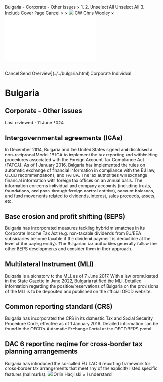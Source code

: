 Bulgaria - Corporate - Other issues
×
1.
2.
Unselect All
Unselect All
3.
Include Cover Page
Cancel
×
×
![](../../-/media/world-wide-tax-summaries/attachments/global---chris-wooley.ashx%3Frev=ac5e5f3223b34096b1afc2a6009c7320&revision=ac5e5f32-23b3-4096-b1af-c2a6009c7320&hash=859B7ADC84DC2CBEC9760E9E6EE7DE6D0A8BFCDF)
CW
Chris Wooley
×
![](other-issues.html)
######
Cancel
Send
Overview](../../bulgaria.html)
Corporate
Individual
# Bulgaria
## Corporate - Other issues
Last reviewed - 11 June 2024
## Intergovernmental agreements (IGAs)
In December 2014, Bulgaria and the United States signed and disclosed a non-reciprocal Model 1B IGA to implement the tax reporting and withholding procedures associated with the Foreign Account Tax Compliance Act (FATCA).
As of 1 January 2016, Bulgaria has implemented the rules on automatic exchange of financial information in compliance with the EU law, OECD recommendations, and FATCA. The tax authorities will exchange financial information with foreign tax offices on an annual basis.
The information concerns individual and company accounts (including trusts, foundations, and pass-through foreign control entities), account balances, and fund movements related to dividends, interest, sales proceeds, assets, etc.
## Base erosion and profit shifting (BEPS)
Bulgaria has incorporated measures tackling hybrid mismatches in its Corporate Income Tax Act (e.g. non-taxable dividends from EU/EEA subsidiaries become taxable if the dividend payment is deductible at the level of the paying entity).
The Bulgarian tax authorities generally follow the other BEPS developments and consider them in their approach.
## Multilateral Instrument (MLI)
Bulgaria is a signatory to the MLI, as of 7 June 2017.
With a law promulgated in the State Gazette in June 2022, Bulgaria ratified the MLI. Detailed information regarding the position/reservations of Bulgaria on the provisions of the MLI is to be deposited and published on the official OECD website.
## Common reporting standard (CRS)
Bulgaria has incorporated the CRS in its domestic Tax and Social Security Procedure Code, effective as of 1 January 2016. Detailed information can be found in the OECD’s Automatic Exchange Portal at the OECD BEPS portal.
## DAC 6 reporting regime for cross-border tax planning arrangements
Bulgaria has introduced the so-called EU DAC 6 reporting framework for cross-border tax arrangements that meet any of the explicitly listed specific features (hallmarks).
![](../../-/media/world-wide-tax-summaries/attachments/bulgaria---orlin_hadjiiski.ashx%3Frev=199a8a17860c40349a5e20b32663b96d&revision=199a8a17-860c-4034-9a5e-20b32663b96d&hash=E18A5580D7214AFA014DE48DDD78B977192C53A5)
Orlin Hadjiiski
×
I understand